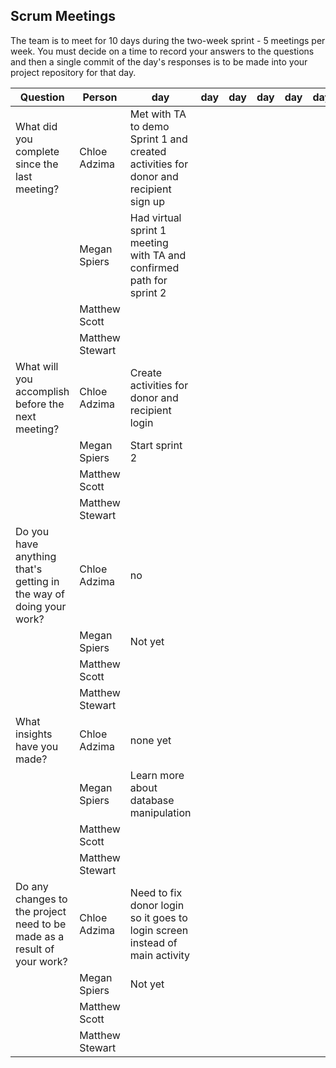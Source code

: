 ## Scrum Meetings
The team is to meet for 10 days during the two-week sprint - 5 meetings per week. You must decide on a time to record your answers to the questions and then a single commit of the day's responses is to be made into your project repository for that day.

Question    |          Person                                             | day | day | day | day | day | day | day |day | day | day |
------------|---------------------------------------------------------------------|-----|-----|-----|-----|-----|-----|-----|----|-----|-----|                                                              
| What did you complete since the last meeting? | Chloe Adzima | Met with TA to demo Sprint 1 and created activities for donor and recipient sign up 
|            | Megan Spiers | Had virtual sprint 1 meeting with TA and confirmed path for sprint 2   
|            | Matthew Scott |   
|            | Matthew Stewart |
| What will you accomplish before the next meeting? | Chloe Adzima | Create activities for donor and recipient login
|            | Megan Spiers | Start sprint 2
|            | Matthew Scott |   
|            | Matthew Stewart |
| Do you have anything that's getting in the way of doing your work? | Chloe Adzima | no
|            | Megan Spiers | Not yet
|            | Matthew Scott |   
|            | Matthew Stewart |
| What insights have you made? |Chloe Adzima | none yet
|            | Megan Spiers | Learn more about database manipulation 
|            | Matthew Scott |   
|            | Matthew Stewart |
| Do any changes to the project need to be made as a result of your work? |Chloe Adzima | Need to fix donor login so it goes to login screen instead of main activity
|            | Megan Spiers | Not yet 
|            | Matthew Scott |   
|            | Matthew Stewart |
